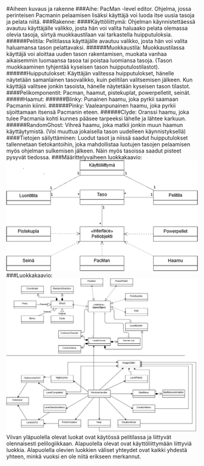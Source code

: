 #Aiheen kuvaus ja rakenne
###Aihe:
PacMan -level editor. Ohjelma, jossa perinteisen Pacmanin pelaamisen lisäksi käyttäjä voi luoda itse uusia tasoja ja pelata niitä.
###Rakenne:
####Käyttöliittymä:
Ohjelman käynnistettäessä avautuu käyttäjälle valikko, josta hän voi valita haluaako pelata olemassa olevia tasoja, siirtyä muokkaustilaan vai tarkastella huipputuloksia.
######Pelitila:
Pelitilassa käyttäjälle avautuu valikko, josta hän voi valita haluamansa tason pelattavaksi.
######Muokkaustila:
Muokkaustilassa käyttäjä voi aloittaa uuden tason rakentamisen, muokata vanhaa aikaisemmin luomaansa tasoa tai poistaa luomiansa tasoja. (Tason muokkaaminen tyhjentää kyseisen tason huipputulostilastot).
######Huipputulokset:
Käyttäjän valitessa huipputulokset, hänelle näytetään samanlainen tasovalikko, kuin pelitilan valitsemisen jälkeen. Kun käyttäjä valitsee jonkin tasoista, hänelle näytetään kyseisen tason tilastot.
####Pelikomponentit:
Pacman, haamut, pistekuplat, powerpelletit, seinät.
#####Haamut:
######Blinky:
Punainen haamu, joka pyrkii saamaan Pacmanin kiinni.
######Pinky:
Vaaleanpunainen haamu, joka pyrkii sijoittamaan itsensä Pacmanin eteen.
######Clyde:
Oranssi haamu, joka tulee Pacmania kohti kunnes pääsee tarpeeksi lähelle ja lähtee karkuun.
######RandomGhost:
Vihreä haamu, joka matkii jonkin muun haamun käyttäytymistä. (Voi muuttua jokaisella tason uudelleen käynnistyksellä)
####Tietojen säilyttäminen:
Luodut tasot ja niissä saadut huipputulokset tallennetaan tietokantoihin, joka mahdollistaa luotujen tasojen pelaamisen myös ohjelman sulkemisen jälkeen. Näin myös tasoissa saadut pisteet pysyvät tiedossa.
###Määrittelyvaiheen luokkakaavio:
![määrittelyvaiheen luokkakaavio](https://raw.githubusercontent.com/eeropu/PacMan--Level-editor/master/dokumentaatio/MaarittelyvaiheenLuokkakaavio.jpg)
###Luokkakaavio:
![luokkakaavio](https://raw.githubusercontent.com/eeropu/PacMan--Level-editor/master/dokumentaatio/Luokkakaavio.jpg)
Viivan yläpuolella olevat luokat ovat käytössä pelitilassa ja liittyvät olennaisesti pelilogiikkaan. Alapuolella olevat ovat käyttöliittymään liittyviä luokkia. Alapuolella olevien luokkien väliset yhteydet ovat kaikki yhdestä yhteen, minkä vuoksi en ole niitä erikseen merkannut.
